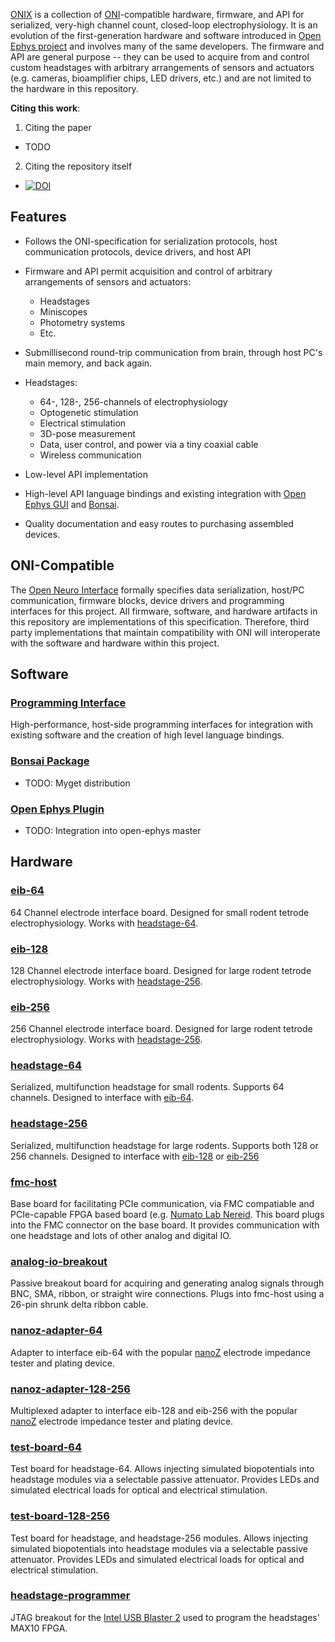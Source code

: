 [ONIX](https://jonnew.github.io/onix) is a collection
of [ONI](https://github.com/jonnew/ONI)-compatible hardware, firmware, and API
for serialized, very-high channel count, closed-loop electrophysiology. It is
an evolution of the first-generation hardware and software introduced in [Open
Ephys project](http://www.open-ephys.org/) and involves many of the same
developers.  The firmware and API are general purpose -- they can be used to
acquire from and control custom headstages with arbitrary arrangements of
sensors and actuators (e.g. cameras, bioamplifier chips, LED drivers, etc.) and
are not limited to the hardware in this repository.

__Citing this work__: 

1. Citing the paper

  - TODO

2. Citing the repository itself

  - [![DOI](https://zenodo.org/badge/95248663.svg)](https://zenodo.org/badge/latestdoi/95248663)

## Features
- Follows the ONI-specification for serialization protocols, host communication
  protocols, device drivers, and host API
- Firmware and API permit acquisition and control of arbitrary arrangements of
  sensors and actuators:

    - Headstages
    - Miniscopes
    - Photometry systems
    - Etc.

- Submillisecond round-trip communication from brain, through host PC's main
  memory, and back again.
- Headstages:

    - 64-, 128-, 256-channels of electrophysiology
    - Optogenetic stimulation
    - Electrical stimulation
    - 3D-pose measurement
    - Data, user control, and power via a tiny coaxial cable
    - Wireless communication

- Low-level API implementation
- High-level API language bindings and existing integration with [Open Ephys
  GUI](http://www.open-ephys.org/gui/) and [Bonsai](http://bonsai-rx.org/).
- Quality documentation and easy routes to purchasing assembled devices.

## ONI-Compatible
The [Open Neuro Interface](https://github.com/jonnew/ONI) formally specifies data
serialization, host/PC communication, firmware blocks, device drivers and
programming interfaces for this project. All firmware, software, and hardware
artifacts in this repository are implementations of this specification.
Therefore, third party implementations that maintain compatibility with ONI
will interoperate with the software and hardware within this project.

## Software

### [Programming Interface](api/README.md)
High-performance, host-side programming interfaces for integration with
existing software and the creation of high level language bindings. 

### [Bonsai Package]()
- TODO: Myget distribution

### [Open Ephys Plugin]()
- TODO: Integration into open-ephys master

## Hardware

### [eib-64](eib-64/README.md)
64 Channel electrode interface board. Designed for small rodent tetrode
electrophysiology. Works with [headstage-64](./headstage-64/README.md).

### [eib-128](eib-128/README.md)
128 Channel electrode interface board. Designed for large rodent tetrode
electrophysiology. Works with [headstage-256](./headstage-256/README.md).

### [eib-256](eib-256/README.md)
256 Channel electrode interface board. Designed for large rodent tetrode
electrophysiology. Works with [headstage-256](./headstage-256/README.md).

### [headstage-64](headstage-64/README.md)
Serialized, multifunction headstage for small rodents. Supports 64 channels.
Designed to interface with [eib-64](./eib-64/README.md).

### [headstage-256](headstage-256/README.md)
Serialized, multifunction headstage for large rodents. Supports both 128 or 256
channels. Designed to interface with [eib-128](./eib-128/README.md) or
[eib-256](./eib-256/README.md)

### [fmc-host](fmc-host/README.md)
Base board for facilitating PCIe communication, via FMC compatiable and
PCIe-capable FPGA based board (e.g. [Numato Lab
Nereid](https://numato.com/product/nereid-kintex-7-pci-express-fpga-development-board).
This board plugs into the FMC connector on the base board. It provides
communication with one headstage and lots of other analog and digital IO.

### [analog-io-breakout](analog-io-breakout/README.md)
Passive breakout board for acquiring and generating analog signals through BNC,
SMA, ribbon, or straight wire connections. Plugs into fmc-host using a 26-pin
shrunk delta ribbon cable.

### [nanoz-adapter-64](./nanoz-adapter-64/README.md)
Adapter to interface eib-64 with the popular
[nanoZ](http://www.white-matter.com/nanoz/) electrode impedance tester and
plating device.

### [nanoz-adapter-128-256](./nanoz-adapter-128-256/README.md)
Multiplexed adapter to interface eib-128 and eib-256 with the popular
[nanoZ](http://www.white-matter.com/nanoz/) electrode impedance tester and
plating device.

### [test-board-64](./test-board-64)
Test board for headstage-64. Allows injecting simulated biopotentials into
headstage modules via a selectable passive attenuator. Provides LEDs and
simulated electrical loads for optical and electrical stimulation.

### [test-board-128-256](./test-board-128-256)
Test board for headstage, and headstage-256 modules. Allows injecting simulated
biopotentials into headstage modules via a selectable passive attenuator.
Provides LEDs and simulated electrical loads for optical and electrical
stimulation.

### [headstage-programmer](headstage-programmer/README.md)
JTAG breakout for the [Intel USB Blaster 2](https://www.digikey.com/short/qqw7hm)
used to program the headstages' MAX10 FPGA.
